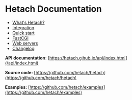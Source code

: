 # Hetach Documentation

* [What's Hetach?](/whats-hetach)
* [Integration](/integration)
* [Quick start](/quick-start)
* [FastCGI](/fast-cgi)
* [Web servers](/web-servers)
* [Changelog](/changelog)

__API documentation:__ [https://hetach.gihub.io/api/index.html](/api/index.html)

__Source code:__ [https://github.com/hetach/hetach](https://github.com/hetach/hetach)

__Examples:__ [https://github.com/hetach/examples](https://github.com/hetach/examples)
